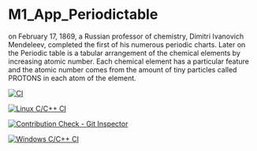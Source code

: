 # M1_App_Periodictable
 on February 17, 1869, a Russian professor of chemistry, Dimitri Ivanovich Mendeleev, completed the first of his numerous periodic charts. Later on the Periodic table is a tabular arrangement of the chemical elements by increasing atomic number. Each chemical element has a particular feature and the atomic number comes from the amount of tiny particles called PROTONS in each atom of the element.

[![CI](https://github.com/VeeraMallikarjuna/github-slideshow/actions/workflows/main.yml/badge.svg)](https://github.com/VeeraMallikarjuna/github-slideshow/actions/workflows/main.yml)

[![Linux C/C++ CI](https://github.com/VeeraMallikarjuna/M1_App_Periodictable/actions/workflows/c-cpp.yml/badge.svg)](https://github.com/VeeraMallikarjuna/M1_App_Periodictable/actions/workflows/c-cpp.yml)

[![Contribution Check - Git Inspector](https://github.com/VeeraMallikarjuna/M1_App_Periodictable/actions/workflows/gitinspector.yml/badge.svg)](https://github.com/VeeraMallikarjuna/M1_App_Periodictable/actions/workflows/gitinspector.yml)

[![Windows C/C++ CI](https://github.com/VeeraMallikarjuna/M1_App_Periodictable/actions/workflows/windows_c-ccp.yml/badge.svg)](https://github.com/VeeraMallikarjuna/M1_App_Periodictable/actions/workflows/windows_c-ccp.yml)
